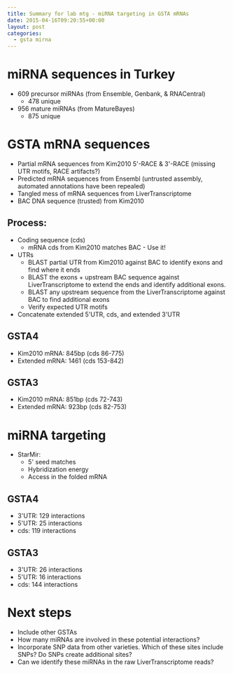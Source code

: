 ```yaml
---
title: Summary for lab mtg - miRNA targeting in GSTA mRNAs
date: 2015-04-16T09:20:55+00:00
layout: post
categories:
  - gsta mirna
---
```

# miRNA sequences in Turkey

  * 609 precursor miRNAs (from Ensemble, Genbank, & RNACentral)
    * 478 unique
  * 956 mature miRNAs (from MatureBayes)
    * 875 unique

# GSTA mRNA sequences

  * Partial mRNA sequences from Kim2010 5'-RACE & 3'-RACE (missing UTR motifs, RACE artifacts?)
  * Predicted mRNA sequences from Ensembl (untrusted assembly, automated annotations have been repealed)
  * Tangled mess of mRNA sequences from LiverTranscriptome
  * BAC DNA sequence (trusted) from Kim2010

## Process:

  * Coding sequence (cds)
      * mRNA cds from Kim2010 matches BAC - Use it!
  * UTRs
    * BLAST partial UTR from Kim2010 against BAC to identify exons and find where it ends
    * BLAST the exons + upstream BAC sequence against LiverTranscriptome to extend the ends and identify additional exons.
    * BLAST any upstream sequence from the LiverTranscriptome against BAC to find additional exons
    * Verify expected UTR motifs
  * Concatenate extended 5'UTR, cds, and extended 3'UTR

## GSTA4

  * Kim2010 mRNA: 845bp (cds 86-775)
  * Extended mRNA: 1461 (cds 153-842)

## GSTA3

  * Kim2010 mRNA: 851bp (cds 72-743)
  * Extended mRNA: 923bp (cds 82-753)

# miRNA targeting

  * StarMir:
    * 5' seed matches
    * Hybridization energy
    * Access in the folded mRNA

## GSTA4

  * 3'UTR: 129 interactions
  * 5'UTR: 25 interactions
  * cds: 119 interactions

## GSTA3

  * 3'UTR: 26 interactions
  * 5'UTR: 16 interactions
  * cds: 144 interactions

# Next steps

  * Include other GSTAs
  * How many miRNAs are involved in these potential interactions?
  * Incorporate SNP data from other varieties. Which of these sites include SNPs? Do SNPs create additional sites?
  * Can we identify these miRNAs in the raw LiverTranscriptome reads?
